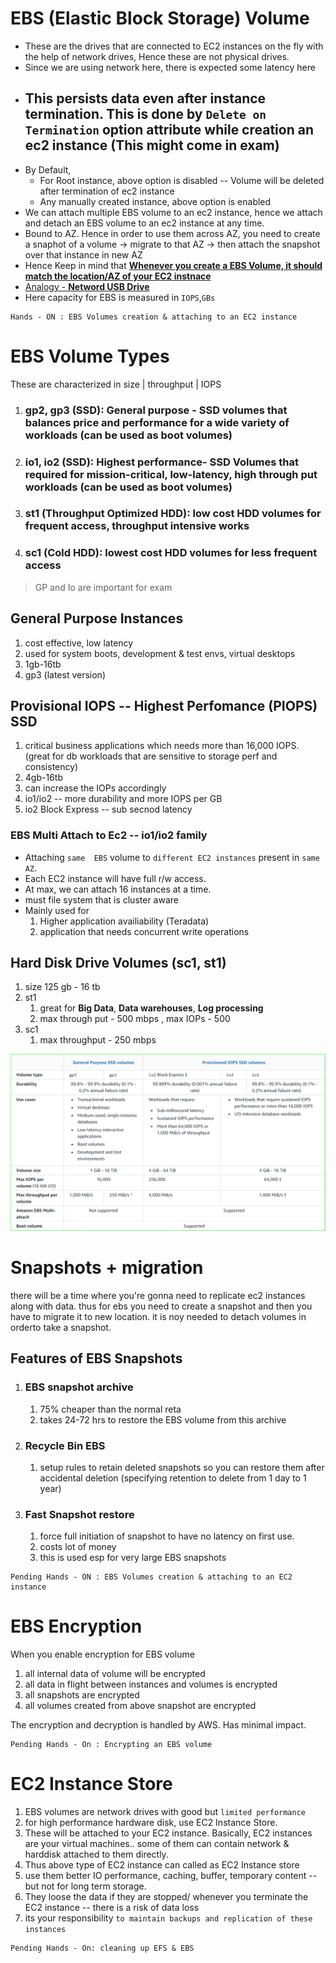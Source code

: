 # EBS (Elastic Block Storage) Volume

* These are the drives that are connected to EC2 instances on the fly with the help of network drives, Hence these are not physical drives.
* Since we are using network here, there is expected some latency here
* ## This persists data even after instance termination. This is done by `Delete on Termination` option attribute while creation an ec2 instance (This might come in exam)
* By Default,
  * For Root instance, above option is disabled -- Volume will be deleted after termination of ec2 instance
  * Any manually created instance, above option is enabled
* We can attach multiple EBS volume to an ec2 instance, hence we attach and detach an EBS volume to an ec2 instance at any time.
* Bound to AZ. Hence in order to use them across AZ, you need to create a snaphot of a volume -> migrate to that AZ -> then attach the snapshot over that instance in new AZ
* Hence Keep in mind that <u>**Whenever you create a EBS Volume, it should match the location/AZ of your EC2 instnace**
* Analogy - **Netword USB Drive**</u>
* Here capacity for EBS is measured in `IOPS`,`GBs`

```
Hands - ON : EBS Volumes creation & attaching to an EC2 instance
```

# EBS Volume Types 

These are characterized in size | throughput | IOPS

1. ### gp2, gp3 (SSD): General purpose - SSD volumes that balances price and performance for a wide variety of workloads (can be used as boot volumes)
2. ### io1, io2 (SSD): Highest performance- SSD Volumes that required for mission-critical, low-latency, high through put workloads (can be used as boot volumes)
3. ### st1 (Throughput Optimized HDD): low cost HDD volumes for frequent access, throughput intensive works
4. ### sc1 (Cold HDD): lowest cost HDD volumes for less frequent access

> GP and Io are important for exam

## General Purpose Instances

1. cost effective, low latency
2. used for system boots, development & test envs, virtual desktops
3. 1gb-16tb
4. gp3 (latest version)

## Provisional IOPS -- Highest Perfomance (PIOPS) SSD

1. critical business applications which needs more than 16,000 IOPS. (great for db workloads that are sensitive to storage perf and consistency)
2. 4gb-16tb
3. can increase the IOPs accordingly
4. io1/io2 -- more durability and more IOPS per GB
5. io2 Block Express -- sub secnod latency

### EBS Multi Attach to Ec2 -- io1/io2 family

* Attaching `same  EBS` volume to `different EC2 instances` present in `same AZ`. 
* Each EC2 instance will have full r/w access.
* At max, we can attach 16 instances at a time.
* must file system that is cluster aware
* Mainly used for
  1. Higher application availiability (Teradata)
  2. application that needs concurrent write operations

## Hard Disk Drive Volumes (sc1, st1)

1. size 125 gb - 16 tb
2. st1
   1. great for **Big Data**, **Data warehouses**, **Log processing**
   2. max through put - 500 mbps , max IOPs - 500
3. sc1
   1. max throughput - 250 mbps

![](../images/2023-02-19-00-08-13.png)

# Snapshots + migration

there will be a time where you're gonna need to replicate ec2 instances along with data. 
thus for ebs you need to create a snapshot and then you have to migrate it to new location.
it is noy needed to detach volumes in orderto take a snapshot.

## Features of EBS Snapshots

1. ### EBS snapshot archive 
   1. 75% cheaper than the normal reta
   2. takes 24-72 hrs to restore the EBS volume from this archive
2. ### Recycle Bin EBS 
   1. setup rules to retain deleted snapshots so you can restore them after accidental deletion (specifying retention to delete from 1 day to 1 year)
3. ### Fast Snapshot restore
   1. force full initiation of snapshot to have no latency on first use.
   2. costs lot of money
   3. this is used esp for very large EBS snapshots

```
Pending Hands - ON : EBS Volumes creation & attaching to an EC2 instance
```

# EBS Encryption

When you enable encryption for EBS volume

1. all internal data of volume will be encrypted
2. all data in flight between instances and volumes is encrypted
3. all snapshots are encrypted
4. all volumes created from above snapshot are encrypted

The encryption and decryption is handled by AWS. Has minimal impact.

```
Pending Hands - On : Encrypting an EBS volume
```


# EC2 Instance Store

1. EBS volumes are network drives with good but `limited performance`
2. for high performance hardware disk, use EC2 Instance Store.
3. These will be attached to your EC2 instance. Basically, EC2 instances are your virtual machines.. some of them can contain network & harddisk attached to them directly.
4. Thus above type of EC2 instance can called as EC2 Instance store
5. use them better IO performance, caching, buffer, temporary content -- but not for long term storage.
6. They loose the data if they are stopped/ whenever you terminate the EC2 instance -- there is a risk of data loss
7. its your responsibility `to maintain backups and replication of these instances`

```
Pending Hands - On: cleaning up EFS & EBS
```